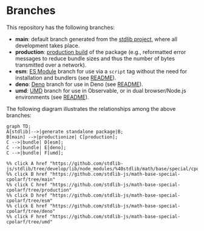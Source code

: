 <!--

@license Apache-2.0

Copyright (c) 2022 The Stdlib Authors.

Licensed under the Apache License, Version 2.0 (the "License");
you may not use this file except in compliance with the License.
You may obtain a copy of the License at

    http://www.apache.org/licenses/LICENSE-2.0

Unless required by applicable law or agreed to in writing, software
distributed under the License is distributed on an "AS IS" BASIS,
WITHOUT WARRANTIES OR CONDITIONS OF ANY KIND, either express or implied.
See the License for the specific language governing permissions and
limitations under the License.

-->

# Branches

This repository has the following branches:

-   **main**: default branch generated from the [stdlib project][stdlib-url], where all development takes place.
-   **production**: [production build][production-url] of the package (e.g., reformatted error messages to reduce bundle sizes and thus the number of bytes transmitted over a network).
-   **esm**: [ES Module][esm-url] branch for use via a `script` tag without the need for installation and bundlers (see [README][esm-readme]).
-   **deno**: [Deno][deno-url] branch for use in Deno (see [README][deno-readme]).
-   **umd**: [UMD][umd-url] branch for use in Observable, or in dual browser/Node.js environments (see [README][umd-readme]).

The following diagram illustrates the relationships among the above branches:

```mermaid
graph TD;
A[stdlib]-->|generate standalone package|B;
B[main] -->|productionize| C[production];
C -->|bundle| D[esm];
C -->|bundle| E[deno];
C -->|bundle| F[umd];

%% click A href "https://github.com/stdlib-js/stdlib/tree/develop/lib/node_modules/%40stdlib/math/base/special/cpolarf"
%% click B href "https://github.com/stdlib-js/math-base-special-cpolarf/tree/main"
%% click C href "https://github.com/stdlib-js/math-base-special-cpolarf/tree/production"
%% click D href "https://github.com/stdlib-js/math-base-special-cpolarf/tree/esm"
%% click E href "https://github.com/stdlib-js/math-base-special-cpolarf/tree/deno"
%% click F href "https://github.com/stdlib-js/math-base-special-cpolarf/tree/umd"
```

[stdlib-url]: https://github.com/stdlib-js/stdlib/tree/develop/lib/node_modules/%40stdlib/math/base/special/cpolarf
[production-url]: https://github.com/stdlib-js/math-base-special-cpolarf/tree/production
[deno-url]: https://github.com/stdlib-js/math-base-special-cpolarf/tree/deno
[deno-readme]: https://github.com/stdlib-js/math-base-special-cpolarf/blob/deno/README.md
[umd-url]: https://github.com/stdlib-js/math-base-special-cpolarf/tree/umd
[umd-readme]: https://github.com/stdlib-js/math-base-special-cpolarf/blob/umd/README.md
[esm-url]: https://github.com/stdlib-js/math-base-special-cpolarf/tree/esm
[esm-readme]: https://github.com/stdlib-js/math-base-special-cpolarf/blob/esm/README.md